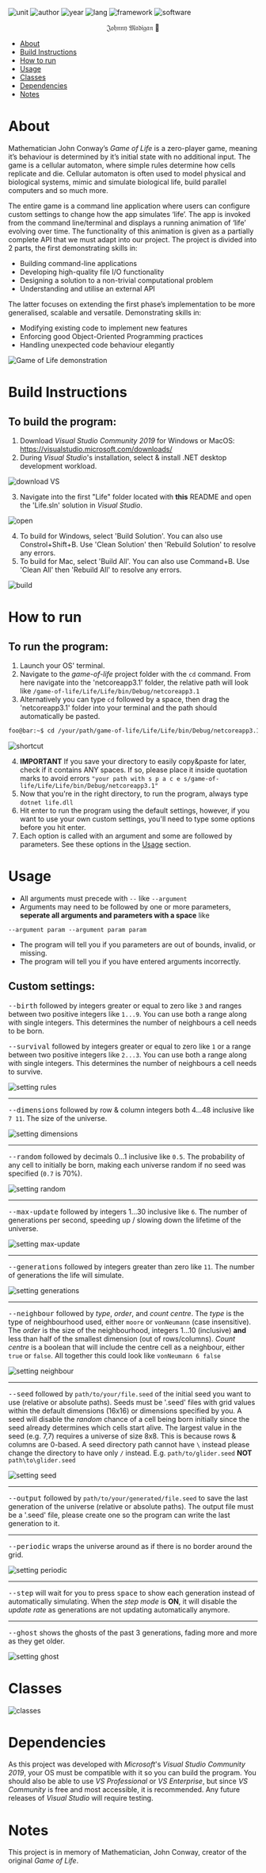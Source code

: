 ![unit](https://img.shields.io/badge/CAB201-Programming%20Principles-ff69b4?style=plastic)
![author](https://img.shields.io/badge/Author-Johnny%20Madigan-yellow?style=plastic)
![year](https://img.shields.io/badge/Year-2020-lightgrey?style=plastic)
![lang](https://img.shields.io/badge/Language-C%20Sharp-informational?style=plastic&logo=C%20Sharp)
![framework](https://img.shields.io/badge/Framework-.NET-informational?style=plastic&logo=.NET)
![software](https://img.shields.io/badge/Visual%20Studio-2019/Mac-blueviolet?style=plastic&logo=visual%20studio)

<p align="center">𝔍𝔬𝔥𝔫𝔫𝔶 𝔐𝔞𝔡𝔦𝔤𝔞𝔫 🐰</p>

- [About](#about)
- [Build Instructions](#build-instructions)
- [How to run](#how-to-run)
- [Usage](#usage)
- [Classes](#classes)
- [Dependencies](#dependencies)
- [Notes](#notes)

# About
Mathematician John Conway’s *Game of Life* is a zero-player game, meaning it’s behaviour is determined by it’s initial state with no additional input. The game is a cellular automaton, where simple rules determine how cells replicate and die. Cellular automaton is often used to model physical and biological systems, mimic and simulate biological life, build parallel computers and so much more. 

The entire game is a command line application where users can configure custom settings to change how the app simulates ‘life’. The app is invoked from the command line/terminal and displays a running animation of ‘life’ evolving over time. The functionality of this animation is given as a partially complete API that we must adapt into our project. The project is divided into 2 parts, the first demonstrating skills in:
- Building command-line applications
- Developing high-quality file I/O functionality
- Designing a solution to a non-trivial computational problem
- Understanding and utilise an external API

The latter focuses on extending the first phase’s implementation to be more generalised, scalable and versatile. Demonstrating skills in:
- Modifying existing code to implement new features
- Enforcing good Object-Oriented Programming practices
- Handling unexpected code behaviour elegantly

![Game of Life demonstration](/img/gol.gif)

# Build Instructions

## To build the program:

1. Download *Visual Studio Community 2019* for Windows or MacOS: https://visualstudio.microsoft.com/downloads/
2. During *Visual Studio*'s installation, select & install .NET desktop development workload.

![download VS](/img/download-vs.png)

3. Navigate into the first "Life" folder located with **this** README and open the 'Life.sln' solution in *Visual Studio*.

![open](/img/open.gif)

4. To build for Windows, select 'Build Solution'. You can also use Constrol+Shift+B. Use 'Clean Solution' then 'Rebuild Solution' to resolve any errors.
5. To build for Mac, select 'Build All'. You can also use Command+B. Use 'Clean All' then 'Rebuild All' to resolve any errors.

![build](/img/build.gif)

# How to run 

## To run the program:

1. Launch your OS' terminal.
2. Navigate to the *game-of-life* project folder with the `cd` command. From here navigate into the 'netcoreapp3.1' folder, the relative path will look like `/game-of-life/Life/Life/bin/Debug/netcoreapp3.1`
3. Alternatively you can type `cd` followed by a space, then drag the 'netcoreapp3.1' folder into your terminal and the path should automatically be pasted.

```zsh
foo@bar:~$ cd /your/path/game-of-life/Life/Life/bin/Debug/netcoreapp3.1
```

![shortcut](/img/shortcut-to-netcoreapp.gif)

4. **IMPORTANT** If you save your directory to easily copy&paste for later, check if it contains ANY spaces. If so, please place it inside quotation marks to avoid errors `"your path with s p a c e s/game-of-life/Life/Life/bin/Debug/netcoreapp3.1"`
5. Now that you're in the right directory, to run the program, always type `dotnet life.dll`
6. Hit enter to run the program using the default settings, however, if you want to use your own custom settings, you'll need to type some options before you hit enter. 
7. Each option is called with an argument and some are followed by parameters. See these options in the [Usage](#usage) section.

# Usage

* All arguments must precede with `--` like `--argument`
* Arguments may need to be followed by one or more parameters, **seperate all arguments and parameters with a space** like

```
--argument param --argument param param
```

* The program will tell you if you parameters are out of bounds, invalid, or missing.
* The program will tell you if you have entered arguments incorrectly.

## Custom settings:

<kbd>--birth</kbd> followed by integers greater or equal to zero like `3` and ranges between two positive integers like `1...9`. You can use both a range along with single integers. This determines the number of neighbours a cell needs to be born.

<kbd>--survival</kbd> followed by integers greater or equal to zero like `1` or a range between two positive integers like `2...3`. You can use both a range along with single integers. This determines the number of neighbours a cell needs to survive.

![setting rules](/img/rules.gif)

---
<kbd>--dimensions</kbd> followed by row & column integers both 4...48 inclusive like `7 11`.  The size of the universe.

![setting dimensions](/img/dimensions.gif)

---
<kbd>--random</kbd> followed by decimals 0...1 inclusive like `0.5`. The probability of any cell to initially be born, making each universe random if no seed was specified (`0.7` is 70%).

![setting random](/img/random.gif)

---
<kbd>--max-update</kbd> followed by integers 1...30 inclusive like `6`. The number of generations per second, speeding up / slowing down the lifetime of the universe.

![setting max-update](/img/max-update.gif)

---
<kbd>--generations</kbd> followed by integers greater than zero like `11`. The number of generations the life will simulate.

![setting generations](/img/generations.gif)

---
<kbd>--neighbour</kbd> followed by *type*, *order*, and *count centre*. The *type* is the type of neighbourhood used, either `moore` or `vonNeumann` (case insensitive). The *order* is the size of the neighbourhood, integers 1...10 (inclusive) **and** less than half of the smallest dimension (out of rows/columns). *Count centre* is a boolean that will include the centre cell as a neighbour, either `true` or `false`. All together this could look like `vonNeumann 6 false`

![setting neighbour](/img/neighbour.gif)

---
<kbd>--seed</kbd> followed by `path/to/your/file.seed` of the initial seed you want to use (relative or absolute paths). Seeds must be '.seed' files with grid values within the default dimensions (16x16) or dimensions specified by you. A seed will disable the *random* chance of a cell being born initially since the seed already determines which cells start alive. The largest value in the seed (e.g. 7,7) requires a universe of size 8x8. This is because rows & columns are 0-based. A seed directory path cannot have `\` instead please change the directory to have only `/` instead. E.g. `path/to/glider.seed` **NOT** `path\to\glider.seed`

![setting seed](/img/seed-glider.gif)

---
<kbd>--output</kbd> followed by `path/to/your/generated/file.seed` to save the last generation of the universe (relative or absolute paths). The output file must be a '.seed' file, please create one so the program can write the last generation to it.

---
<kbd>--periodic</kbd> wraps the universe around as if there is no border around the grid.

![setting periodic](/img/periodic.gif)

---
<kbd>--step</kbd> will wait for you to press <kbd>space</kbd> to show each generation instead of automatically simulating. When the *step mode* is **ON**, it will disable the *update rate* as generations are not updating automatically anymore.

---
<kbd>--ghost</kbd> shows the ghosts of the past 3 generations, fading more and more as they get older.

![setting ghost](/img/ghost.gif)

# Classes

![classes](/Life/ClassDiagram1.png)

# Dependencies

As this project was developed with *Microsoft*'s *Visual Studio Community 2019*, your OS must be compatible with it so you can build the program. You should also be able to use *VS Professional* or *VS Enterprise*, but since *VS Community* is free and most accessible, it is recommended. Any future releases of *Visual Studio* will require testing.

# Notes

This project is in memory of Mathematician, John Conway, creator of the original *Game of Life*.
